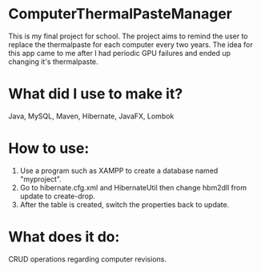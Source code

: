 # ComputerThermalPasteManager
This is my final project for school. 
The project aims to remind the user to replace the thermalpaste for each computer every two years.
The idea for this app came to me after I had periodic GPU failures and ended up changing it's thermalpaste.

# What did I use to make it?

Java, MySQL, Maven, Hibernate, JavaFX, Lombok

# How to use:

1. Use a program such as XAMPP to create a database named "myproject".
2. Go to hibernate.cfg.xml and HibernateUtil then change hbm2dll from update to create-drop.
3. After the table is created, switch the properties back to update.

# What does it do:

CRUD operations regarding computer revisions.

